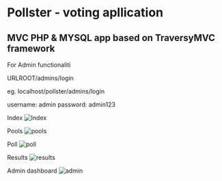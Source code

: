 # Pollster - voting apllication

## MVC PHP & MYSQL app based on TraversyMVC framework

For Admin functionaliti

URLROOT/admins/login

eg. localhost/pollster/admins/login

username: admin
password: admin123

Index
![Index](https://user-images.githubusercontent.com/18505965/80124432-8e746900-8590-11ea-8219-bae76051d90a.png)

Pools
![pools](https://user-images.githubusercontent.com/18505965/80124437-903e2c80-8590-11ea-90f4-55bcaf56ab4a.png)

Poll
![poll](https://user-images.githubusercontent.com/18505965/80124441-90d6c300-8590-11ea-8eeb-5c4497f2db5a.png)

Results
![results](https://user-images.githubusercontent.com/18505965/80124445-916f5980-8590-11ea-8159-34a2a221bb9e.png)

Admin dashboard
![admin](https://user-images.githubusercontent.com/18505965/80124447-9207f000-8590-11ea-9085-c96557cba91d.png)